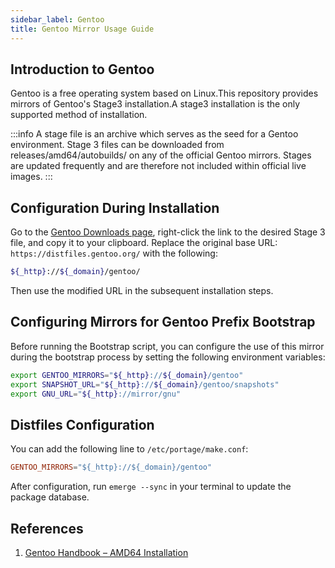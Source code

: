 ```yaml
---
sidebar_label: Gentoo
title: Gentoo Mirror Usage Guide
---
```


## Introduction to Gentoo

Gentoo is a free operating system based on Linux.This repository provides mirrors of Gentoo's Stage3 installation.A stage3 installation is the only supported method of installation.

:::info
A stage file is an archive which serves as the seed for a Gentoo environment.
Stage 3 files can be downloaded from releases/amd64/autobuilds/ on any of the official Gentoo mirrors. Stages are updated frequently and are therefore not included within official live images.
:::

## Configuration During Installation

Go to the [Gentoo Downloads page](https://www.gentoo.org/downloads/#other-arches), right-click the link to the desired Stage 3 file, and copy it to your clipboard. Replace the original base URL:
`https://distfiles.gentoo.org/`
with the following:
```bash varcode
${_http}://${_domain}/gentoo/
```

Then use the modified URL in the subsequent installation steps.

## Configuring Mirrors for Gentoo Prefix Bootstrap

Before running the Bootstrap script, you can configure the use of this mirror during the bootstrap process by setting the following environment variables:
```bash varcode
export GENTOO_MIRRORS="${_http}://${_domain}/gentoo"
export SNAPSHOT_URL="${_http}://${_domain}/gentoo/snapshots"
export GNU_URL="${_http}://mirror/gnu"
```

## Distfiles Configuration

You can add the following line to `/etc/portage/make.conf`:
```conf varcode
GENTOO_MIRRORS="${_http}://${_domain}/gentoo"
```

After configuration, run `emerge --sync` in your terminal to update the package database.

## References

1. [Gentoo Handbook – AMD64 Installation](https://wiki.gentoo.org/wiki/Handbook:AMD64/Full/Installation/zh-cn)
